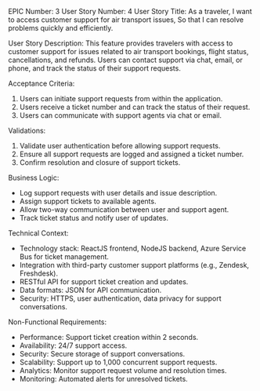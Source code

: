 EPIC Number: 3
User Story Number: 4
User Story Title: As a traveler, I want to access customer support for air transport issues, So that I can resolve problems quickly and efficiently.

User Story Description: This feature provides travelers with access to customer support for issues related to air transport bookings, flight status, cancellations, and refunds. Users can contact support via chat, email, or phone, and track the status of their support requests.

Acceptance Criteria:
1. Users can initiate support requests from within the application.
2. Users receive a ticket number and can track the status of their request.
3. Users can communicate with support agents via chat or email.

Validations:
1. Validate user authentication before allowing support requests.
2. Ensure all support requests are logged and assigned a ticket number.
3. Confirm resolution and closure of support tickets.

Business Logic:
- Log support requests with user details and issue description.
- Assign support tickets to available agents.
- Allow two-way communication between user and support agent.
- Track ticket status and notify user of updates.

Technical Context:
- Technology stack: ReactJS frontend, NodeJS backend, Azure Service Bus for ticket management.
- Integration with third-party customer support platforms (e.g., Zendesk, Freshdesk).
- RESTful API for support ticket creation and updates.
- Data formats: JSON for API communication.
- Security: HTTPS, user authentication, data privacy for support conversations.

Non-Functional Requirements:
- Performance: Support ticket creation within 2 seconds.
- Availability: 24/7 support access.
- Security: Secure storage of support conversations.
- Scalability: Support up to 1,000 concurrent support requests.
- Analytics: Monitor support request volume and resolution times.
- Monitoring: Automated alerts for unresolved tickets.